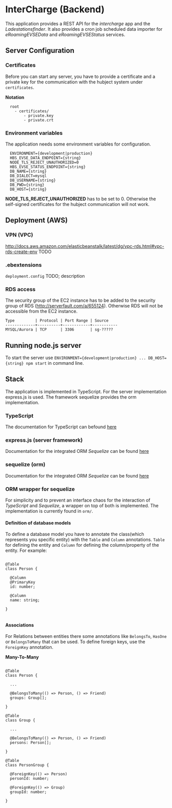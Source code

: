 # InterCharge (Backend)

This application provides a REST API for the _intercharge_ app and the _Ladestationsfinder_. It also provides a
 cron job scheduled data importer for _eRoamingEVSEData_ and _eRoamingEVSEStatus_ services. 
 
## Server Configuration

### Certificates

Before you can start any server, you have to provide a certificate and a private key for the communication with
 the hubject system under `certificates`.
 
**Notation**

````
  root
    - certificates/
        - private.key
        - private.crt

````

### Environment variables

The application needs some environment variables for configuration.

````
  ENVIRONMENT={development|production}
  HBS_EVSE_DATA_ENDPOINT={string}
  NODE_TLS_REJECT_UNAUTHORIZED=0
  HBS_EVSE_STATUS_ENDPOINT={string}
  DB_NAME={string}
  DB_DIALECT=mysql
  DB_USERNAME={string}
  DB_PWD={string}
  DB_HOST={string}

````
 
 **NODE_TLS_REJECT_UNAUTHORIZED** has to be set to 0. Otherwise the self-signed certificates for the hubject 
 communication will not work.
 
## Deployment (AWS)

### VPN (VPC)
http://docs.aws.amazon.com/elasticbeanstalk/latest/dg/vpc-rds.html#vpc-rds-create-env TODO

### .ebextensions
`deployment.config` TODO; description

### RDS access
The security group of the EC2 instance has to be added to the security group of RDS (http://serverfault.com/a/655124). Otherwise RDS will not be accessible from the EC2 instance.

````
Type         | Protocol | Port Range | Source
-------------+----------+------------+-----------
MYSQL/Aurora | TCP      | 3306       | sg-?????

````

## Running node.js server

To start the server use `ENVIRONMENT={development|production} ... DB_HOST={string} npm start` in command line.

## Stack
The application is implemented in TypeScript. For the server implementation express.js is used. The framework sequelize 
provides the orm implementation. 

### TypeScript

The documentation for TypeScript can befound [here](https://www.typescriptlang.org/docs/tutorial.html)

### express.js (server framework)

Documentation for the integrated ORM _Sequelize_ can be found [here](http://expressjs.com/en/4x/api.html)

### sequelize (orm)

Documentation for the integrated ORM _Sequelize_ can be found [here](http://docs.sequelizejs.com/en/latest/)

### ORM wrapper for sequelize

For simplicity and to prevent an interface chaos for the interaction of _TypeScript_ and _Sequelize_, a wrapper on top 
of both is implemented. The implementation is currently found in `orm/`.

#### Definition of database models

To define a database model you have to annotate the class(which represents you specific entity) with the `Table` and
`Column` annotations. `Table` for defining the entity and `Column` for defining the column/property of the entity.
 For example:

````

@Table
class Person {

  @Column
  @PrimaryKey
  id: number;

  @Column
  name: string;

}


````

#### Associations

For Relations between entities there some annotations like `BelongsTo`, `HasOne` or `BelongsToMany` that can be used. To define
foreign keys, use the `ForeignKey` annotation. 

**Many-To-Many**

````

@Table
class Person {

  ... 
  
  @BelongsToMany(() => Person, () => Friend)
  groups: Group[];
  
}

@Table
class Group {

  ...

  @BelongsToMany(() => Person, () => Friend)
  persons: Person[];
  
}

@Table
class PersonGroup {

  @ForeignKey(() => Person)
  personId: number;
  
  @ForeignKey(() => Group)
  groupId: number;

}


````


<!-- TODO -->